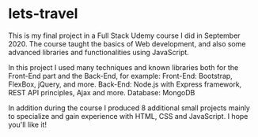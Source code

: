 # lets-travel

This is my final project in a Full Stack Udemy course I did in September 2020. The course taught the basics of Web development, and also some advanced libraries and functionalities using
JavaScript.

In this project I used many techniques and known libraries both for the Front-End part and the Back-End, for example:
Front-End: Bootstrap, FlexBox, jQuery, and more.
Back-End: Node.js with Express framework, REST API principles, Ajax and more.
Database: MongoDB

In addition during the course I produced 8 additional small projects mainly to specialize and gain experience with HTML, CSS and JavaScript.
I hope you'll like it!
